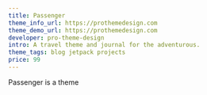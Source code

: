 ```yaml
---
title: Passenger
theme_info_url: https://prothemedesign.com
theme_demo_url: https://prothemedesign.com
developer: pro-theme-design
intro: A travel theme and journal for the adventurous.
theme_tags: blog jetpack projects
price: 99
---
```

Passenger is a theme
